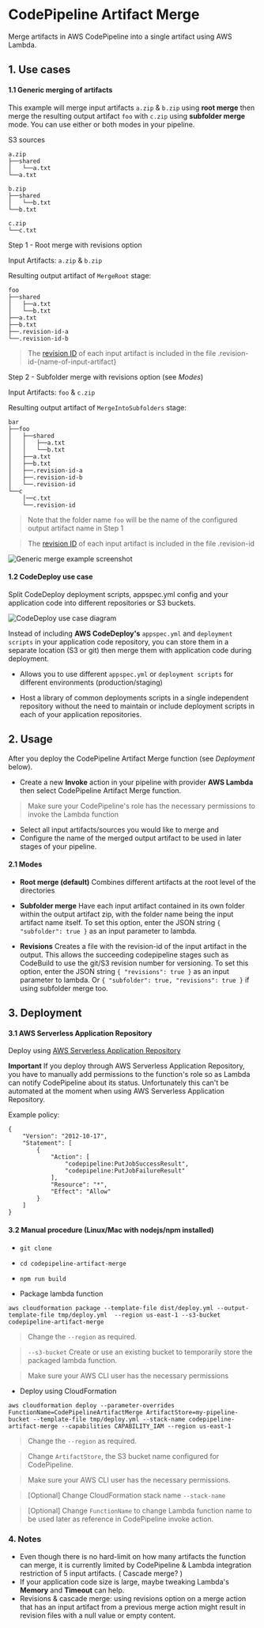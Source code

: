 # CodePipeline Artifact Merge

Merge artifacts in AWS CodePipeline into a single artifact using AWS Lambda.

##  1. Use cases

#### 1.1 Generic merging of artifacts

This example will merge input artifacts `a.zip` & `b.zip` using **root merge** then merge the resulting output artifact `foo` with `c.zip` using **subfolder merge** mode. You can use either or both modes in your pipeline.

S3 sources
```
a.zip
├──shared
│   └──a.txt
└──a.txt

b.zip
├──shared
│   └──b.txt
└──b.txt

c.zip
└──c.txt
```

Step 1 - Root merge with revisions option

Input Artifacts: `a.zip` & `b.zip`

Resulting output artifact of `MergeRoot` stage:

```
foo
├──shared
│   ├──a.txt
│   └──b.txt
├──a.txt
├──b.txt
├──.revision-id-a
└──.revision-id-b
```
> The [revision ID]((https://docs.aws.amazon.com/codepipeline/latest/APIReference/API_Artifact.html#CodePipeline-Type-Artifact-revision)) 
of each input artifact is included in the file .revision-id-{name-of-input-artifact}

Step 2 - Subfolder merge with revisions option (see *Modes*)

Input Artifacts: `foo` & `c.zip`

Resulting output artifact of `MergeIntoSubfolders` stage:
```
bar
├──foo
│   ├──shared
│   │   ├──a.txt
│   │   └──b.txt
│   ├──a.txt
│   ├──b.txt
│   ├──.revision-id-a
│   ├──.revision-id-b
│   └──.revision-id
└──c
    │──c.txt
    └──.revision-id
```
> Note that the folder name `foo` will be the name of the configured output artifact name in Step 1

> The [revision ID]((https://docs.aws.amazon.com/codepipeline/latest/APIReference/API_Artifact.html#CodePipeline-Type-Artifact-revision)) 
of each input artifact is included in the file .revision-id

![Generic merge example screenshot](/images/merge-example-1.png)

#### 1.2 CodeDeploy use case

Split CodeDeploy deployment scripts, appspec.yml config and your application code into different repositories or S3 buckets. 

![CodeDeploy use case diagram](/images/codedeploy-example-1.png)

Instead of including __AWS CodeDeploy's__ `appspec.yml` and `deployment scripts` in your application code repository, you can store them in a separate location (S3 or git) then merge them with application code during deployment.

* Allows you to use different `appspec.yml` or `deployment scripts` for different environments (production/staging)

* Host a library of common deployments scripts in a single independent repository without the need to maintain or include deployment scripts in each of your application repositories.

## 2. Usage

After you deploy the CodePipeline Artifact Merge function (see *Deployment* below).

* Create a new __Invoke__ action in your pipeline with provider __AWS Lambda__ then select CodePipeline Artifact Merge function.
> Make sure your CodePipeline's role has the necessary permissions to invoke the Lambda function
* Select all input artifacts/sources you would like to merge and 
* Configure the name of the merged output artifact to be used in later stages of your pipeline.

#### 2.1 Modes
* **Root merge (default)**
Combines different artifacts at the root level of the directories

* **Subfolder merge**
Have each input artifact contained in its own folder within the output artifact zip, with the folder name being the input artifact name itself. To set this option, enter the JSON string `{ "subfolder": true }` as an input parameter to lambda.

* **Revisions**
Creates a file with the revision-id of the input artifact in the output. This allows the succeeding codepipeline stages such as CodeBuild to use the git/S3 revision number for versioning. To set this option, enter the JSON string `{ "revisions": true }` as an input parameter to lambda. Or `{ "subfolder": true, "revisions": true }` if using subfolder merge too.

## 3. Deployment

#### 3.1 AWS Serverless Application Repository

Deploy using [AWS Serverless Application Repository](https://serverlessrepo.aws.amazon.com/#/applications/arn:aws:serverlessrepo:us-east-1:775015977546:applications~codepipeline-artifact-merge)

**Important** If you deploy through AWS Serverless Application Repository, you have to manually add permissions to the function's role so as Lambda can notify CodePipeline about its status. Unfortunately this can't be automated at the moment when using AWS Serverless Application Repository.

Example policy:
```
{
    "Version": "2012-10-17",
    "Statement": [
        {
            "Action": [
                "codepipeline:PutJobSuccessResult",
                "codepipeline:PutJobFailureResult"
            ],
            "Resource": "*",
            "Effect": "Allow"
        }
    ]
}
```

#### 3.2 Manual procedure (Linux/Mac with nodejs/npm installed)

* `git clone`

* `cd codepipeline-artifact-merge`

* `npm run build`

* Package lambda function
```
aws cloudformation package --template-file dist/deploy.yml --output-template-file tmp/deploy.yml  --region us-east-1 --s3-bucket codepipeline-artifact-merge
```
> Change the `--region` as required.

> `--s3-bucket` Create or use an existing bucket to temporarily store the packaged lambda function.

> Make sure your AWS CLI user has the necessary permissions

* Deploy using CloudFormation
```
aws cloudformation deploy --parameter-overrides FunctionName=CodePipelineArtifactMerge ArtifactStore=my-pipeline-bucket --template-file tmp/deploy.yml --stack-name codepipeline-artifact-merge --capabilities CAPABILITY_IAM --region us-east-1
```
> Change the `--region` as required.

> Change `ArtifactStore`, the S3 bucket name configured for CodePipeline.

> Make sure your AWS CLI user has the necessary permissions.

> [Optional] Change CloudFormation stack name `--stack-name`

> [Optional] Change `FunctionName` to change Lambda function name to be used later as reference in CodePipeline invoke action.

### 4. Notes
 * Even though there is no hard-limit on how many artifacts the function can merge, it is currently limited by CodePipeline & Lambda integration restriction of 5 input artifacts. ( Cascade merge? )
 * If your application code size is large, maybe tweaking Lambda's __Memory__ and __Timeout__ can help.
 * Revisions & cascade merge: using revisions option on a merge action that has an input artifact from a previous merge action might result in revision files with a null value or empty content. 
